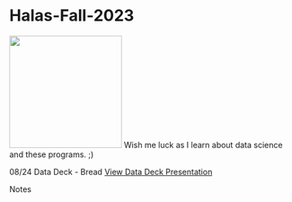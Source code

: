 # Halas-Fall-2023
<img src=https://miro.medium.com/v2/resize:fit:993/1*mgXvzNcwfpnBawI6XTkVRg.png width=200>
Wish me luck as I learn about data science and these programs. ;)




08/24 Data Deck - Bread
[View Data Deck Presentation](https://docs.google.com/presentation/d/1sMXj07iPq1_dG3vWpH3LzSyr1xFLEq5_JuAzxyavpx4/edit?usp=sharing)


Notes
